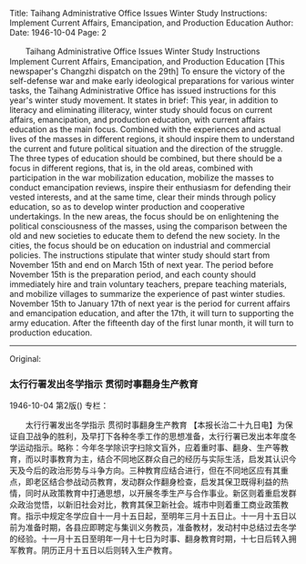 Title: Taihang Administrative Office Issues Winter Study Instructions: Implement Current Affairs, Emancipation, and Production Education
Author:
Date: 1946-10-04
Page: 2

　　Taihang Administrative Office Issues Winter Study Instructions
    Implement Current Affairs, Emancipation, and Production Education
    [This newspaper's Changzhi dispatch on the 29th] To ensure the victory of the self-defense war and make early ideological preparations for various winter tasks, the Taihang Administrative Office has issued instructions for this year's winter study movement. It states in brief: This year, in addition to literacy and eliminating illiteracy, winter study should focus on current affairs, emancipation, and production education, with current affairs education as the main focus. Combined with the experiences and actual lives of the masses in different regions, it should inspire them to understand the current and future political situation and the direction of the struggle. The three types of education should be combined, but there should be a focus in different regions, that is, in the old areas, combined with participation in the war mobilization education, mobilize the masses to conduct emancipation reviews, inspire their enthusiasm for defending their vested interests, and at the same time, clear their minds through policy education, so as to develop winter production and cooperative undertakings. In the new areas, the focus should be on enlightening the political consciousness of the masses, using the comparison between the old and new societies to educate them to defend the new society. In the cities, the focus should be on education on industrial and commercial policies. The instructions stipulate that winter study should start from November 15th and end on March 15th of next year. The period before November 15th is the preparation period, and each county should immediately hire and train voluntary teachers, prepare teaching materials, and mobilize villages to summarize the experience of past winter studies. November 15th to January 17th of next year is the period for current affairs and emancipation education, and after the 17th, it will turn to supporting the army education. After the fifteenth day of the first lunar month, it will turn to production education.



<hr /> 

Original: 


### 太行行署发出冬学指示  贯彻时事翻身生产教育

1946-10-04
第2版()
专栏：

　　太行行署发出冬学指示
    贯彻时事翻身生产教育
    【本报长治二十九日电】为保证自卫战争的胜利，及早打下各种冬季工作的思想准备，太行行署已发出本年度冬学运动指示。略称：今年冬学除识字扫除文盲外，应着重时事、翻身、生产等教育，而以时事教育为主，结合不同地区群众自己的经历与实际生活，启发其认识今天及今后的政治形势与斗争方向。三种教育应结合进行，但在不同地区应有其重点，即老区结合参战动员教育，发动群众作翻身检查，启发其保卫既得利益的热情，同时从政策教育中打通思想，以开展冬季生产与合作事业。新区则着重启发群众政治觉悟，以新旧社会对比，教育其保卫新社会。城市中则着重工商业政策教育。指示中规定冬学应自十一月十五日起，至明年三月十五日止。十一月十五日以前为准备时期，各县应即聘定与集训义务教员，准备教材，发动村中总结过去冬学的经验。十一月十五日至明年一月十七日为时事、翻身教育时期，十七日后转入拥军教育。阴历正月十五日以后则转入生产教育。
